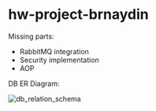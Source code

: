﻿# hw-project-brnaydin
 
 Missing parts: 
 - RabbitMQ integration
 - Security implementation
 - AOP 
 
 DB ER Diagram: 
 
![db_relation_schema](https://user-images.githubusercontent.com/20181602/154757159-5db4cc60-b7bc-4e34-9b63-3eecf27e5920.JPG)

